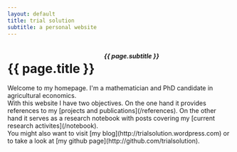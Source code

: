```yaml
---
layout: default
title: trial solution 
subtitle: a personal website
---
```



<div class="sixteen columns">
<h1>{{ page.title }}</h1>

<h5>{{ page.subtitle }}</h5>

<hr />
</div>



<div class="one-third column">
Welcome to my homepage. I'm a mathematician and PhD candidate in agricultural economics. 
</div>


<div class="one-third column">
With this website I have two objectives. On the one hand it provides references to my [projects and publications](/references). 
On the other hand it serves as a research notebook with posts covering my [current research activites](/notebook).
</div>


<div class="one-third column">
You might also want to visit [my blog](http://trialsolution.wordpress.com) or to take a look at [my github page](http://github.com/trialsolution).
</div>

